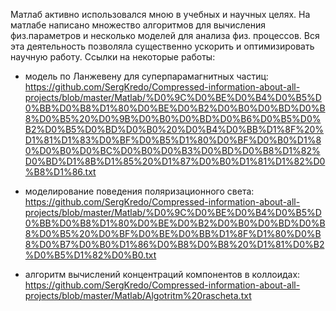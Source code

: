 Матлаб активно использовался мною в учебных и научных целях. На матлабе написано множество алгоритмов для вычисления физ.параметров и несколько моделей для анализа физ. процессов. Вся эта деятельность позволяла существенно ускорить и оптимизировать научную работу.
Ссылки на некоторые работы: 
 - модель по Ланжевену для суперпарамагнитных частиц: https://github.com/SergKredo/Compressed-information-about-all-projects/blob/master/Matlab/%D0%9C%D0%BE%D0%B4%D0%B5%D0%BB%D0%B8%D1%80%D0%BE%D0%B2%D0%B0%D0%BD%D0%B8%D0%B5%20%D0%9B%D0%B0%D0%BD%D0%B6%D0%B5%D0%B2%D0%B5%D0%BD%D0%B0%20%D0%B4%D0%BB%D1%8F%20%D1%81%D1%83%D0%BF%D0%B5%D1%80%D0%BF%D0%B0%D1%80%D0%B0%D0%BC%D0%B0%D0%B3%D0%BD%D0%B8%D1%82%D0%BD%D1%8B%D1%85%20%D1%87%D0%B0%D1%81%D1%82%D0%B8%D1%86.txt
 
 - моделирование поведения поляризационного света: https://github.com/SergKredo/Compressed-information-about-all-projects/blob/master/Matlab/%D0%9C%D0%BE%D0%B4%D0%B5%D0%BB%D0%B8%D1%80%D0%BE%D0%B2%D0%B0%D0%BD%D0%B8%D0%B5%20%D0%BF%D0%BE%D0%BB%D1%8F%D1%80%D0%B8%D0%B7%D0%B0%D1%86%D0%B8%D0%B8%20%D1%81%D0%B2%D0%B5%D1%82%D0%B0.txt
 
 - алгоритм вычислений концентраций компонентов в коллоидах: https://github.com/SergKredo/Compressed-information-about-all-projects/blob/master/Matlab/Algotritm%20rascheta.txt


